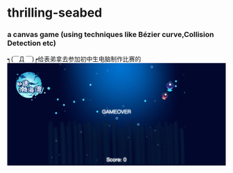 # thrilling-seabed
### a canvas game (using techniques like Bézier curve,Collision Detection etc)
┑(￣Д ￣)┍给表弟拿去参加初中生电脑制作比赛的
   ![demo](https://github.com/KivyGogh/thrilling-seabed/blob/master/img/demo.png)
